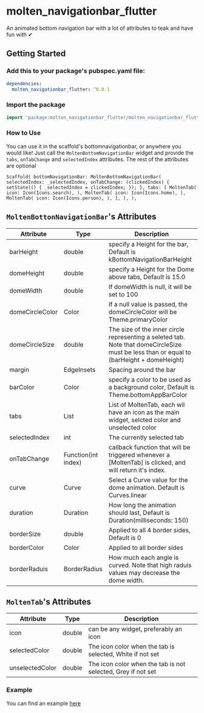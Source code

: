 # molten_navigationbar_flutter

An animated bottom navigation bar with a lot of attributes to teak and have fun with ✔

## Getting Started

### Add this to your package's pubspec.yaml file:

```yaml
dependencies:
  molten_navigationbar_flutter: ^0.0.1
```

### Import the package

```dart
import 'package:molten_navigationbar_flutter/molten_navigationbar_flutter.dart';
```

### How to Use

You can use it in the scaffold's bottomnavigationbar, or anywhere you would like!
Just call the `MoltenBottomNavigationBar` widget and provide the `tabs`, `onTabChange` and `selectedIndex` attributes.
The rest of the attributes are optional

`Scaffold(
   bottomNavigationBar: MoltenBottomNavigationBar(
      selectedIndex: _selectedIndex,
      onTabChange: (clickedIndex) {
        setState(() {
          _selectedIndex = clickedIndex;
        });
      },
      tabs: [
        MoltenTab(
          icon: Icon(Icons.search),
        ),
        MoltenTab(
          icon: Icon(Icons.home),
        ),
        MoltenTab(
          icon: Icon(Icons.person),
        ),
      ],
   ),
),`

## `MoltenBottonNavigationBar`'s Attributes

| Attribute     | Type          | Description   |
| ------------- | ------------- | ------------- |
| barHeight     | double        | specify a Height for the bar, Default is kBottomNavigationBarHeight  |
| domeHeight     | double        | specify a Height for the Dome above tabs, Default is 15.0  |
| domeWidth     | double        | If domeWidth is null, it will be set to 100  |
| domeCircleColor     | Color        | If a null value is passed, the domeCircleColor will be Theme.primaryColor  |
| domeCircleSize     | double        | The size of the inner circle representing a seleted tab. Note that domeCircleSize must be less than or equal to (barHeight + domeHeight)  |
| margin     | EdgeInsets        | Spacing around the bar  |
| barColor     | Color        | specify a color to be used as a background color, Default is Theme.bottomAppBarColor  |
| tabs     | List<MoltenTab>        | List of MoltenTab, each wil have an icon as the main widget, selcted color and unselected color  |
| selectedIndex     | int        | The currently selected tab  |
| onTabChange     | Function(int index)        | callback function that will be triggered whenever a [MoltenTab] is clicked, and will return it's index.  |
| curve     | Curve        | Select a Curve value for the dome animation. Default is Curves.linear  |
| duration     | Duration        | How long the animation should last, Default is Duration(milliseconds: 150)  |
| borderSize     | double        | Applied to all 4 border sides, Default is 0  |
| borderColor     | Color        | Applied to all border sides  |
| borderRaduis     | BorderRadius        | How much each angle is curved. Note that high raduis values may decrease the dome width. |

## `MoltenTab`'s Attributes

| Attribute     | Type          | Description   |
| ------------- | ------------- | ------------- |
| icon     | double        | can be any widget, preferably an icon  |
| selectedColor     | double        | The icon color when the tab is selected, White if not set  |
| unselectedColor     | double        | The icon color when the tab is not selected, Grey if not set  |

### Example

You can find an example [here](https://github.com/AymanProjects/Molten_NavigationBar_Flutter/blob/master/example/lib/main.dart)



